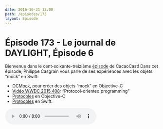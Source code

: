 ```yaml
---
date: 2016-10-31 12:00
path: /episodes/173
layout: Episode
---
```

# Épisode 173 - Le journal de DAYLIGHT, Épisode 6
<p>Bienvenue dans le cent-soixante-treizième <a href="https://cacaocast.com/media/cacaocast_173_daylight_06.mp3">épisode</a> de CacaoCast! Dans cet épisode, Philippe Casgrain vous parle de ses expériences avec les objets “mock” en Swift:</p><ul><li><a href="http://ocmock.org">OCMock</a>, pour créer des objets “mock” en Objective-C<br/></li><li><a href="https://developer.apple.com/videos/play/wwdc2015/408/">Vidéo WWDC 2015 408</a>: “Protocol-oriented programming”</li><li><a href="https://developer.apple.com/library/content/documentation/Cocoa/Conceptual/ProgrammingWithObjectiveC/WorkingwithProtocols/WorkingwithProtocols.html">Protocoles</a> en Objective-C</li><li><a href="https://developer.apple.com/library/content/documentation/Swift/Conceptual/Swift_Programming_Language/Protocols.html">Protocoles</a> en Swift.<br/></li></ul>
<p><audio controls><source src="https://cacaocast.com/media/cacaocast_173_daylight_06.mp3" type="audio/mpeg"><source src="https://cacaocast.com/media/cacaocast_173_daylight_06.mp3" type="audio/mp4">Votre navigateur ne supporte pas l'élément audio / Your browser does not support the audio element.</audio></p>
